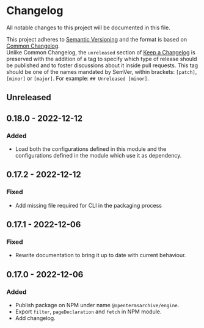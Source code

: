 # Changelog

All notable changes to this project will be documented in this file.

This project adheres to [Semantic Versioning](https://semver.org/spec/v2.0.0.html) and the format is based on [Common Changelog](https://common-changelog.org).\
Unlike Common Changelog, the `unreleased` section of [Keep a Changelog](https://keepachangelog.com/en/1.0.0/) is preserved with the addition of a tag to specify which type of release should be published and to foster discussions about it inside pull requests. This tag should be one of the names mandated by SemVer, within brackets: `[patch]`, `[minor]` or `[major]`. For example: `## Unreleased [minor]`.

## Unreleased

## 0.18.0 - 2022-12-12
### Added
- Load both the configurations defined in this module and the configurations defined in the module which use it as dependency.

## 0.17.2 - 2022-12-12
### Fixed
- Add missing file required for CLI in the packaging process

## 0.17.1 - 2022-12-06
### Fixed
- Rewrite documentation to bring it up to date with current behaviour.

## 0.17.0 - 2022-12-06
### Added
- Publish package on NPM under name `@opentermsarchive/engine`.
- Export `filter`, `pageDeclaration` and `fetch` in NPM module.
- Add changelog.
